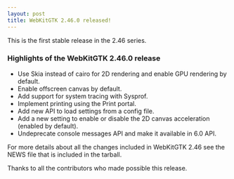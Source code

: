 ```yaml
---
layout: post
title: WebKitGTK 2.46.0 released!
---
```


This is the first stable release in the 2.46 series.

### Highlights of the WebKitGTK 2.46.0 release

 - Use Skia instead of cairo for 2D rendering and enable GPU rendering by default.
 - Enable offscreen canvas by default.
 - Add support for system tracing with Sysprof.
 - Implement printing using the Print portal.
 - Add new API to load settings from a config file.
 - Add a new setting to enable or disable the 2D canvas acceleration (enabled by default).
 - Undeprecate console messages API and make it available in 6.0 API.

For more details about all the changes included in WebKitGTK 2.46 see
the NEWS file that is included in the tarball.

Thanks to all the contributors who made possible this release.
